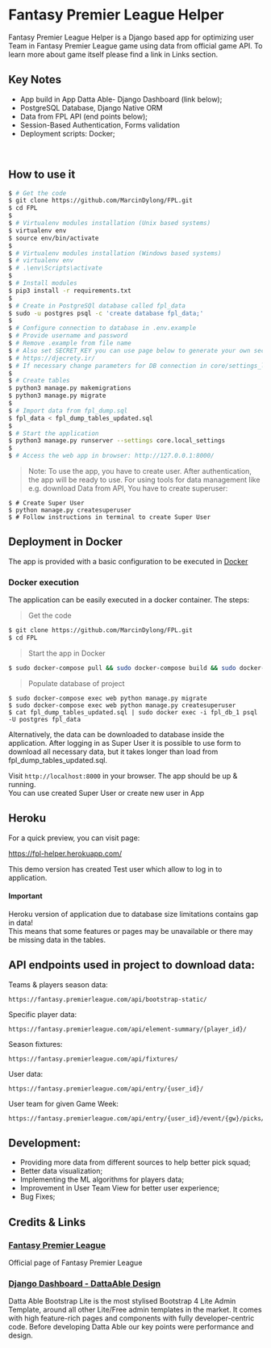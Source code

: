 # Fantasy Premier League Helper 

Fantasy Premier League Helper is a Django based app for optimizing user Team in Fantasy Premier League game using data from official game API. To learn more about game itself please find a link in Links section.
<br/>

## Key Notes
- App build in App Datta Able- Django Dashboard (link below);
- PostgreSQL Database, Django Native ORM
- Data from FPL API (end points below);
- Session-Based Authentication, Forms validation
- Deployment scripts: Docker;

<br/>


## How to use it

```bash
$ # Get the code
$ git clone https://github.com/MarcinDylong/FPL.git
$ cd FPL
$
$ # Virtualenv modules installation (Unix based systems)
$ virtualenv env
$ source env/bin/activate
$
$ # Virtualenv modules installation (Windows based systems)
$ # virtualenv env
$ # .\env\Scripts\activate
$
$ # Install modules
$ pip3 install -r requirements.txt
$
$ # Create in PostgreSQl database called fpl_data
$ sudo -u postgres psql -c 'create database fpl_data;'
$
$ # Configure connection to database in .env.example
$ # Provide username and password
$ # Remove .example from file name
$ # Also set SECRET_KEY you can use page below to generate your own secret key
$ # https://djecrety.ir/
$ # If necessary change parameters for DB connection in core/settings_local.py
$
$ # Create tables
$ python3 manage.py makemigrations
$ python3 manage.py migrate
$
$ # Import data from fpl_dump.sql
$ fpl_data < fpl_dump_tables_updated.sql
$
$ # Start the application
$ python3 manage.py runserver --settings core.local_settings
$
$ # Access the web app in browser: http://127.0.0.1:8000/
```
> Note: To use the app, you have to create user. After authentication, the app will be ready to use.
For using tools for data management like e.g. download Data from API, You have to create superuser:
```
$ # Create Super User
$ python manage.py createsuperuser
$ # Follow instructions in terminal to create Super User
```

## Deployment in Docker

The app is provided with a basic configuration to be executed in [Docker](https://www.docker.com/)

### Docker execution


The application can be easily executed in a docker container. The steps:

> Get the code

```bash
$ git clone https://github.com/MarcinDylong/FPL.git
$ cd FPL
```

> Start the app in Docker

```bash
$ sudo docker-compose pull && sudo docker-compose build && sudo docker-compose up -d
```

> Populate database of project
```
$ sudo docker-compose exec web python manage.py migrate
$ sudo docker-compose exec web python manage.py createsuperuser
$ cat fpl_dump_tables_updated.sql | sudo docker exec -i fpl_db_1 psql -U postgres fpl_data
```

Alternatively, the data can be downloaded to database inside the application. After logging in as
Super User it is possible to use form to download all necessary data, but it takes longer than load
from fpl_dump_tables_updated.sql.

Visit `http://localhost:8000` in your browser. The app should be up & running.<br/>
You can use created Super User or create new user in App

## Heroku

For a quick preview, you can visit page:

https://fpl-helper.herokuapp.com/

This demo version has created Test user which allow to log in to application.

#### Important
Heroku version of application due to database size limitations contains gap in data!<br>
This means that some features or pages may be unavailable or there may be missing data in the tables.

## API endpoints used in project to download data:

Teams & players season data:
```
https://fantasy.premierleague.com/api/bootstrap-static/
```
Specific player data:
```
https://fantasy.premierleague.com/api/element-summary/{player_id}/
```
Season fixtures:
```
https://fantasy.premierleague.com/api/fixtures/
```
User data:
```
https://fantasy.premierleague.com/api/entry/{user_id}/
```
User team for given Game Week:
```
https://fantasy.premierleague.com/api/entry/{user_id}/event/{gw}/picks/
```

## Development:
- Providing more data from different sources to help better pick squad;
- Better data visualization;
- Implementing the ML algorithms for players data;
- Improvement in User Team View for better user experience;
- Bug Fixes;

## Credits & Links

### [Fantasy Premier League](https://fantasy.premierleague.com/)

Official page of Fantasy Premier League 


### [Django Dashboard - DattaAble Design](https://appseed.us/admin-dashboards/django-dashboard-dattaable)

Datta Able Bootstrap Lite is the most stylised Bootstrap 4 Lite Admin Template, around all other Lite/Free admin templates in the market. It comes with high feature-rich pages and components with fully developer-centric code. Before developing Datta Able our key points were performance and design.
